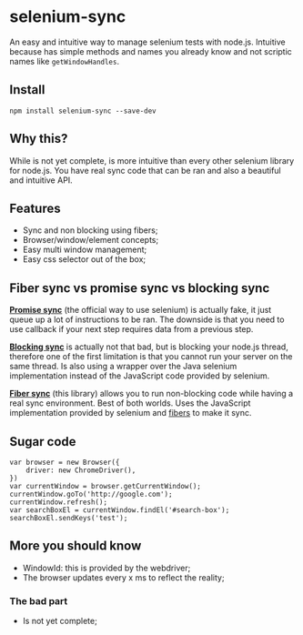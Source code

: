 # selenium-sync

An easy and intuitive way to manage selenium tests with node.js.
Intuitive because has simple methods and names you already know and not
scriptic names like `getWindowHandles`.



## Install

    npm install selenium-sync --save-dev



## Why this?

While is not yet complete, is more intuitive than every other selenium
library for node.js. You have real sync code that can be ran and also
a beautiful and intuitive API.



## Features

 - Sync and non blocking using fibers;
 - Browser/window/element concepts;
 - Easy multi window management;
 - Easy css selector out of the box;



## Fiber sync vs promise sync vs blocking sync

[**Promise sync**](https://code.google.com/p/selenium/wiki/WebDriverJs) (the official way to use selenium) is actually fake, it just queue up a lot of instructions to be ran. The downside is that you need to use callback if your next step requires data from a previous step. 

[**Blocking sync**](https://github.com/jsdevel/webdriver-sync) is actually not that bad, but is blocking your node.js thread, therefore one of the first limitation is that you cannot run your server on the same thread. Is also using a wrapper over the Java selenium implementation instead of the JavaScript code provided by selenium.

[**Fiber sync**](https://github.com/hackhat/selenium-sync) (this library) allows you to run non-blocking code while having a real sync environment. Best of both worlds. Uses the JavaScript implementation provided by selenium and [fibers](https://github.com/laverdet/node-fibers) to make it sync.



## Sugar code

    var browser = new Browser({
        driver: new ChromeDriver(),
    })
    var currentWindow = browser.getCurrentWindow();
    currentWindow.goTo('http://google.com');
    currentWindow.refresh();
    var searchBoxEl = currentWindow.findEl('#search-box');
    searchBoxEl.sendKeys('test');



## More you should know

 - WindowId: this is provided by the webdriver;
 - The browser updates every x ms to reflect the reality;



### The bad part

 - Is not yet complete;

